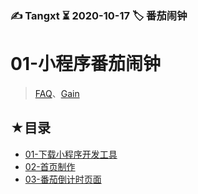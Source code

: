 ### ✍️ Tangxt ⏳ 2020-10-17 🏷️ 番茄闹钟

# 01-小程序番茄闹钟

> [FAQ](./faq.md)、[Gain](./gain.md)

## ★目录

- [01-下载小程序开发工具](./01.md)
- [02-首页制作](./02.md)
- [03-番茄倒计时页面](./03.md)